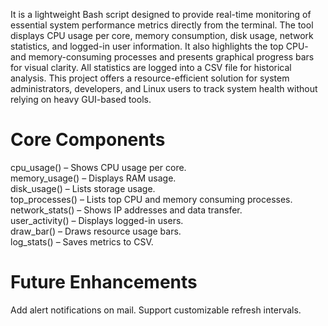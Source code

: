 It is a lightweight Bash script designed to provide real-time monitoring
of essential system performance metrics directly from the terminal. The tool displays CPU usage per core,
memory consumption, disk usage, network statistics, and logged-in user information. It also highlights the top
CPU- and memory-consuming processes and presents graphical progress bars for visual clarity. All statistics are
logged into a CSV file for historical analysis. This project offers a resource-efficient solution for system
administrators, developers, and Linux users to track system health without relying on heavy GUI-based tools.

# Core Components
  cpu_usage() – Shows CPU usage per core.  
  memory_usage() – Displays RAM usage.  
  disk_usage() – Lists storage usage.  
  top_processes() – Lists top CPU and memory consuming processes.  
  network_stats() – Shows IP addresses and data transfer.  
  user_activity() – Displays logged-in users.  
  draw_bar() – Draws resource usage bars.  
  log_stats() – Saves metrics to CSV.  

# Future Enhancements
  Add alert notifications on mail.
  Support customizable refresh intervals.
